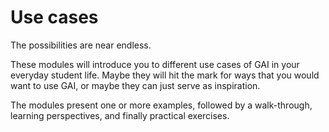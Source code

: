 # Use cases

The possibilities are near endless.

These modules will introduce you to different use cases of GAI in your everyday student life. Maybe they will hit the mark for ways that you would want to use GAI, or maybe they can just serve as inspiration.

The modules present one or more examples, followed by a walk-through, learning perspectives, and finally practical exercises.